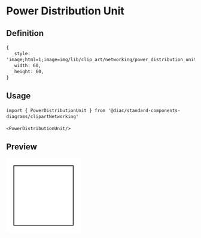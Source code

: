 # Power Distribution Unit

## Definition

```
{
  _style: 'image;html=1;image=img/lib/clip_art/networking/power_distribution_unit_128x128.pngstrokeColor=none;',
  _width: 60,
  _height: 60,
}
```

## Usage

```
import { PowerDistributionUnit } from '@diac/standard-components-diagrams/clipartNetworking'

<PowerDistributionUnit/>
```

## Preview

<img src="./power-distribution-unit.png" width="200"/>
